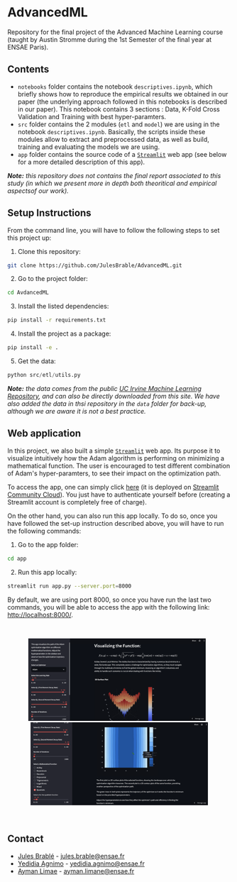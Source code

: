 # AdvancedML
Repository for the final project of the Advanced Machine Learning course (taught by Austin Stromme during the 1st Semester of the final year at ENSAE Paris).

## Contents

* `notebooks` folder contains the notebook `descriptives.ipynb`, which briefly shows how to reproduce the empirical results we obtained in our paper (the underlying approach followed in this notebooks is described in our paper). This notebook contains 3 sections : Data, K-Fold Cross Validation and Training with best hyper-paramters.
* `src` folder contains the 2 modules (`etl` and `model`) we are using in the notebook `descriptives.ipynb`. Basically, the scripts inside these modules allow to extract and preprocessed data, as well as build, training and evaluating the models we are using.
* `app` folder contains the source code of a [`Streamlit`](https://streamlit.io/) web app (see below for a more detailed description of this app).

_**Note:** this repository does not contains the final report associated to this study (in which we present more in depth both theoritical and empirical aspectsof our work)._

## Setup Instructions

From the command line, you will have to follow the following steps to set this project up:

1. Clone this repository:

```bash
git clone https://github.com/JulesBrable/AdvancedML.git
```

2. Go to the project folder:
```bash
cd AvdancedML
```

3. Install the listed dependencies:
   
```bash
pip install -r requirements.txt
```

4. Install the project as a package:
   
```bash
pip install -e .
```

5. Get the data:

```python
python src/etl/utils.py
```

_**Note:** the data comes from the public [UC Irvine Machine Learning Repository](https://archive.ics.uci.edu/dataset/544/estimation+of+obesity+levels+based+on+eating+habits+and+physical+condition), and can also be directly downloaded from this site. We have also added the data in thsi repository in the `data` folder for back-up, although we are aware it is not a best practice._

## Web application

In this project, we also built a simple [`Streamlit`](https://streamlit.io/) web app. Its purpose it to visualize intuitively how the Adam algorithm is performing on minimizing a mathematical function. The user is encouraged to test different combination of Adam's hyper-paramters, to see their impact on the optimization path.

To access the app, one can simply click [here](https://advancedml-optimization.streamlit.app/) (it is deployed on [Streamlit Community Cloud](https://streamlit.io/cloud)). You just have to authenticate yourself before (creating a Streamlit account is completely free of charge).

On the other hand, you can also run this app locally. To do so, once you have followed the set-up instruction described above, you will have to run the following commands:

1. Go to the app folder:

```bash
cd app
```

2. Run this app locally:

```bash
streamlit run app.py --server.port=8000
```

By default, we are using port 8000, so once you have run the last two commands, you will be able to access the app with the following link: [http://localhost:8000/](http://localhost:8000/).

<br>

<p align="center">
  <img src="https://github.com/JulesBrable/AdvancedML/blob/main/assets/img/app1.png" width="400" style="margin-right: 10px;"/>
  <img src="https://github.com/JulesBrable/AdvancedML/blob/main/assets/img/app2.png" width="400" />
</p>

<br>

## Contact

* [Jules Brablé](https://github.com/JulesBrable) - jules.brable@ensae.fr
* [Yedidia Agnimo](https://github.com/Yedson54) - yedidia.agnimo@ensae.fr
* [Ayman Limae](https://github.com/Liaym) - ayman.limane@ensae.fr
